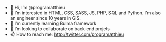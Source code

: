 - 👋 Hi, I’m @programatthieu
- 👀 I’m interested in HTML, CSS, SASS, JS, PHP, SQL and Python. I'm also an engineer since 10 years in GIS.
- 🌱 I’m currently learning Bulma framework
- 💞️ I’m looking to collaborate on back-end projets
- 📫 How to reach me: http://twitter.com/programatthieu
